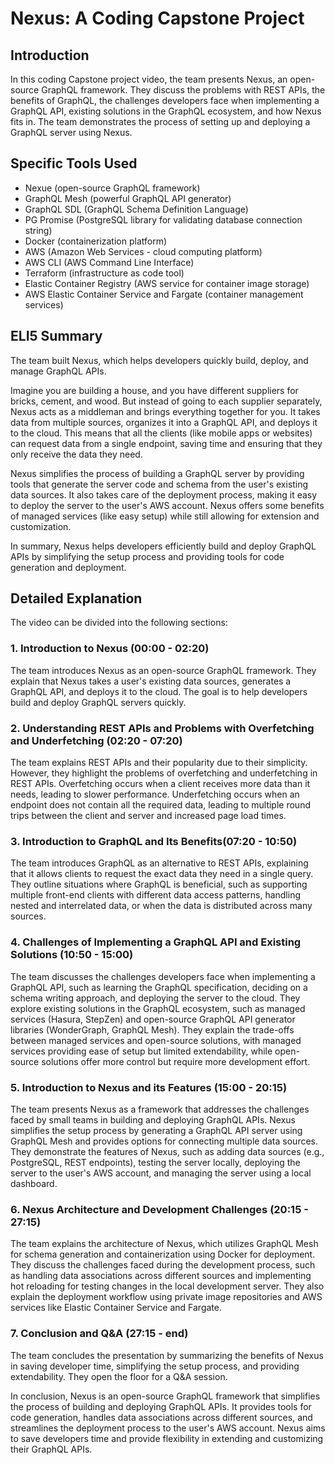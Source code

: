 # Nexus: A Coding Capstone Project

## Introduction
In this coding Capstone project video, the team presents Nexus, an open-source GraphQL framework. They discuss the problems with REST APIs, the benefits of GraphQL, the challenges developers face when implementing a GraphQL API, existing solutions in the GraphQL ecosystem, and how Nexus fits in. The team demonstrates the process of setting up and deploying a GraphQL server using Nexus.

## Specific Tools Used
- Nexue (open-source GraphQL framework)
- GraphQL Mesh (powerful GraphQL API generator)
- GraphQL SDL (GraphQL Schema Definition Language)
- PG Promise (PostgreSQL library for validating database connection string)
- Docker (containerization platform)
- AWS (Amazon Web Services - cloud computing platform)
- AWS CLI (AWS Command Line Interface)
- Terraform (infrastructure as code tool)
- Elastic Container Registry (AWS service for container image storage)
- AWS Elastic Container Service and Fargate (container management services)

## ELI5 Summary
The team built Nexus, which helps developers quickly build, deploy, and manage GraphQL APIs. 

Imagine you are building a house, and you have different suppliers for bricks, cement, and wood. But instead of going to each supplier separately, Nexus acts as a middleman and brings everything together for you. It takes data from multiple sources, organizes it into a GraphQL API, and deploys it to the cloud. This means that all the clients (like mobile apps or websites) can request data from a single endpoint, saving time and ensuring that they only receive the data they need.

Nexus simplifies the process of building a GraphQL server by providing tools that generate the server code and schema from the user's existing data sources. It also takes care of the deployment process, making it easy to deploy the server to the user's AWS account. Nexus offers some benefits of managed services (like easy setup) while still allowing for extension and customization.

In summary, Nexus helps developers efficiently build and deploy GraphQL APIs by simplifying the setup process and providing tools for code generation and deployment.

## Detailed Explanation
The video can be divided into the following sections:

### 1. Introduction to Nexus (00:00 - 02:20)
The team introduces Nexus as an open-source GraphQL framework. They explain that Nexus takes a user's existing data sources, generates a GraphQL API, and deploys it to the cloud. The goal is to help developers build and deploy GraphQL servers quickly.

### 2. Understanding REST APIs and Problems with Overfetching and Underfetching (02:20 - 07:20)
The team explains REST APIs and their popularity due to their simplicity. However, they highlight the problems of overfetching and underfetching in REST APIs. Overfetching occurs when a client receives more data than it needs, leading to slower performance. Underfetching occurs when an endpoint does not contain all the required data, leading to multiple round trips between the client and server and increased page load times.

### 3. Introduction to GraphQL and Its Benefits(07:20 - 10:50)
The team introduces GraphQL as an alternative to REST APIs, explaining that it allows clients to request the exact data they need in a single query. They outline situations where GraphQL is beneficial, such as supporting multiple front-end clients with different data access patterns, handling nested and interrelated data, or when the data is distributed across many sources.

### 4. Challenges of Implementing a GraphQL API and Existing Solutions (10:50 - 15:00)
The team discusses the challenges developers face when implementing a GraphQL API, such as learning the GraphQL specification, deciding on a schema writing approach, and deploying the server to the cloud. They explore existing solutions in the GraphQL ecosystem, such as managed services (Hasura, StepZen) and open-source GraphQL API generator libraries (WonderGraph, GraphQL Mesh). They explain the trade-offs between managed services and open-source solutions, with managed services providing ease of setup but limited extendability, while open-source solutions offer more control but require more development effort.

### 5. Introduction to Nexus and its Features (15:00 - 20:15)
The team presents Nexus as a framework that addresses the challenges faced by small teams in building and deploying GraphQL APIs. Nexus simplifies the setup process by generating a GraphQL API server using GraphQL Mesh and provides options for connecting multiple data sources. They demonstrate the features of Nexus, such as adding data sources (e.g., PostgreSQL, REST endpoints), testing the server locally, deploying the server to the user's AWS account, and managing the server using a local dashboard.

### 6. Nexus Architecture and Development Challenges (20:15 - 27:15)
The team explains the architecture of Nexus, which utilizes GraphQL Mesh for schema generation and containerization using Docker for deployment. They discuss the challenges faced during the development process, such as handling data associations across different sources and implementing hot reloading for testing changes in the local development server. They also explain the deployment workflow using private image repositories and AWS services like Elastic Container Service and Fargate.

### 7. Conclusion and Q&A (27:15 - end)
The team concludes the presentation by summarizing the benefits of Nexus in saving developer time, simplifying the setup process, and providing extendability. They open the floor for a Q&A session.

In conclusion, Nexus is an open-source GraphQL framework that simplifies the process of building and deploying GraphQL APIs. It provides tools for code generation, handles data associations across different sources, and streamlines the deployment process to the user's AWS account. Nexus aims to save developers time and provide flexibility in extending and customizing their GraphQL APIs.